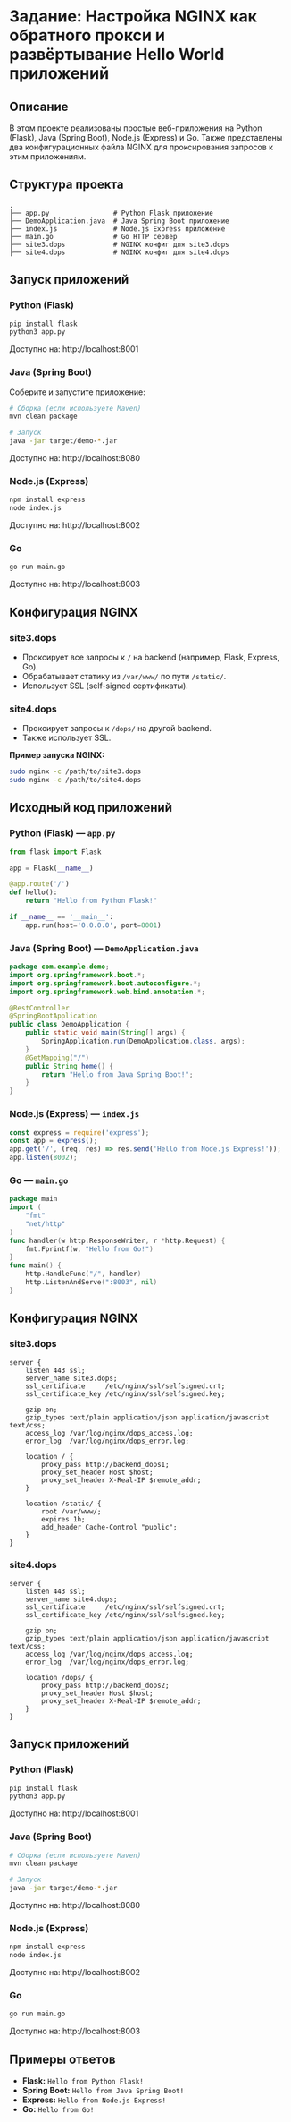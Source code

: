 
# Задание: Настройка NGINX как обратного прокси и развёртывание Hello World приложений

## Описание

В этом проекте реализованы простые веб-приложения на Python (Flask), Java (Spring Boot), Node.js (Express) и Go. Также представлены два конфигурационных файла NGINX для проксирования запросов к этим приложениям.

## Структура проекта

```
.
├── app.py                # Python Flask приложение
├── DemoApplication.java  # Java Spring Boot приложение
├── index.js              # Node.js Express приложение
├── main.go               # Go HTTP сервер
├── site3.dops            # NGINX конфиг для site3.dops
├── site4.dops            # NGINX конфиг для site4.dops
```


## Запуск приложений

### Python (Flask)

```bash
pip install flask
python3 app.py
```

Доступно на: http://localhost:8001

### Java (Spring Boot)

Соберите и запустите приложение:

```bash
# Сборка (если используете Maven)
mvn clean package

# Запуск
java -jar target/demo-*.jar
```

Доступно на: http://localhost:8080

### Node.js (Express)

```bash
npm install express
node index.js
```

Доступно на: http://localhost:8002

### Go

```bash
go run main.go
```

Доступно на: http://localhost:8003

## Конфигурация NGINX

### site3.dops

- Проксирует все запросы к `/` на backend (например, Flask, Express, Go).
- Обрабатывает статику из `/var/www/` по пути `/static/`.
- Использует SSL (self-signed сертификаты).


### site4.dops

- Проксирует запросы к `/dops/` на другой backend.
- Также использует SSL.

**Пример запуска NGINX:**

```bash
sudo nginx -c /path/to/site3.dops
sudo nginx -c /path/to/site4.dops
```
## Исходный код приложений

### Python (Flask) — `app.py`

```python
from flask import Flask

app = Flask(__name__)

@app.route('/')
def hello():
    return "Hello from Python Flask!"

if __name__ == '__main__':
    app.run(host='0.0.0.0', port=8001)
```


### Java (Spring Boot) — `DemoApplication.java`

```java
package com.example.demo;
import org.springframework.boot.*;
import org.springframework.boot.autoconfigure.*;
import org.springframework.web.bind.annotation.*;

@RestController
@SpringBootApplication
public class DemoApplication {
    public static void main(String[] args) {
        SpringApplication.run(DemoApplication.class, args);
    }
    @GetMapping("/")
    public String home() {
        return "Hello from Java Spring Boot!";
    }
}
```


### Node.js (Express) — `index.js`

```javascript
const express = require('express');
const app = express();
app.get('/', (req, res) => res.send('Hello from Node.js Express!'));
app.listen(8002);
```


### Go — `main.go`

```go
package main
import (
    "fmt"
    "net/http"
)
func handler(w http.ResponseWriter, r *http.Request) {
    fmt.Fprintf(w, "Hello from Go!")
}
func main() {
    http.HandleFunc("/", handler)
    http.ListenAndServe(":8003", nil)
}
```


## Конфигурация NGINX

### site3.dops

```nginx
server {
    listen 443 ssl;
    server_name site3.dops;
    ssl_certificate     /etc/nginx/ssl/selfsigned.crt;
    ssl_certificate_key /etc/nginx/ssl/selfsigned.key;

    gzip on;
    gzip_types text/plain application/json application/javascript text/css;
    access_log /var/log/nginx/dops_access.log;
    error_log  /var/log/nginx/dops_error.log;

    location / {
        proxy_pass http://backend_dops1;
        proxy_set_header Host $host;
        proxy_set_header X-Real-IP $remote_addr;
    }

    location /static/ {
        root /var/www/;
        expires 1h;
        add_header Cache-Control "public";
    }
}
```

### site4.dops

```nginx
server {
    listen 443 ssl;
    server_name site4.dops;
    ssl_certificate     /etc/nginx/ssl/selfsigned.crt;
    ssl_certificate_key /etc/nginx/ssl/selfsigned.key;

    gzip on;
    gzip_types text/plain application/json application/javascript text/css;
    access_log /var/log/nginx/dops_access.log;
    error_log  /var/log/nginx/dops_error.log;

    location /dops/ {
        proxy_pass http://backend_dops2;
        proxy_set_header Host $host;
        proxy_set_header X-Real-IP $remote_addr;
    }
}
```

## Запуск приложений

### Python (Flask)

```bash
pip install flask
python3 app.py
```

Доступно на: http://localhost:8001

### Java (Spring Boot)

```bash
# Сборка (если используете Maven)
mvn clean package

# Запуск
java -jar target/demo-*.jar
```

Доступно на: http://localhost:8080

### Node.js (Express)

```bash
npm install express
node index.js
```

Доступно на: http://localhost:8002

### Go

```bash
go run main.go
```

Доступно на: http://localhost:8003

## Примеры ответов

- **Flask:** `Hello from Python Flask!`
- **Spring Boot:** `Hello from Java Spring Boot!`
- **Express:** `Hello from Node.js Express!`
- **Go:** `Hello from Go!`




